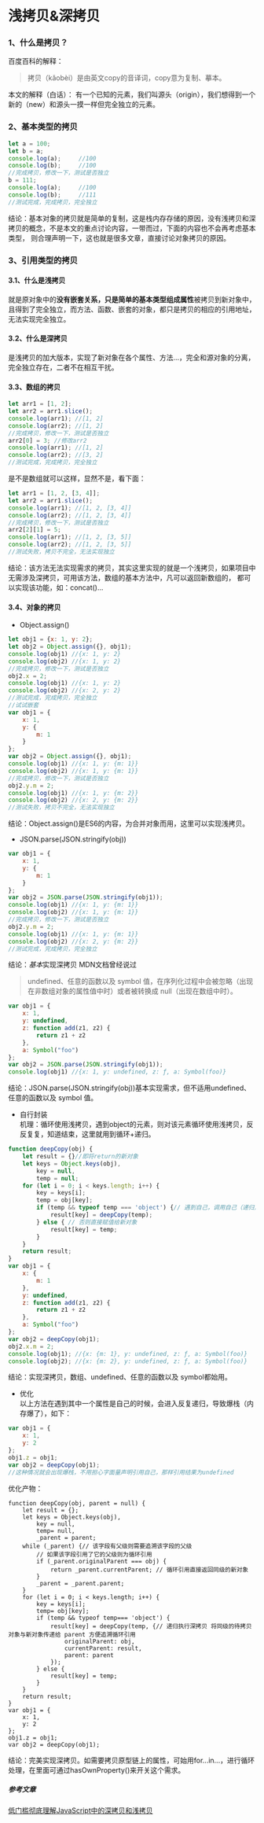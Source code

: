 # 浅拷贝&深拷贝
### 1、什么是拷贝？
百度百科的解释：
> 拷贝（kǎobèi）是由英文copy的音译词，copy意为复制、摹本。<br>

本文的解释（白话）：
有一个已知的元素，我们叫源头（origin），我们想得到一个新的（new）和源头一摸一样但完全独立的元素。
### 2、基本类型的拷贝
```javascript
let a = 100;
let b = a;
console.log(a);     //100
console.log(b);     //100
//完成拷贝，修改一下，测试是否独立
b = 111;
console.log(a);     //100
console.log(b);     //111
//测试完成，完成拷贝，完全独立
```
结论：基本对象的拷贝就是简单的复制，这是栈内存存储的原因，没有浅拷贝和深拷贝的概念，不是本文的重点讨论内容，一带而过，下面的内容也不会再考虑基本类型，
则合理声明一下，这也就是很多文章，直接讨论对象拷贝的原因。
### 3、引用类型的拷贝
#### 3.1、什么是浅拷贝
就是原对象中的**没有嵌套关系，只是简单的基本类型组成属性**被拷贝到新对象中，且得到了完全独立，而方法、函数、嵌套的对象，都只是拷贝的相应的引用地址，
无法实现完全独立。
#### 3.2、什么是深拷贝
是浅拷贝的加大版本，实现了新对象在各个属性、方法...，完全和源对象的分离，完全独立存在，二者不在相互干扰。
#### 3.3、数组的拷贝
```javascript
let arr1 = [1, 2];
let arr2 = arr1.slice();
console.log(arr1); //[1, 2]
console.log(arr2); //[1, 2]
//完成拷贝，修改一下，测试是否独立
arr2[0] = 3; //修改arr2
console.log(arr1); //[1, 2]
console.log(arr2); //[3, 2]
//测试完成，完成拷贝，完全独立
```
是不是数组就可以这样，显然不是，看下面：

```javascript
let arr1 = [1, 2, [3, 4]];
let arr2 = arr1.slice();
console.log(arr1); //[1, 2, [3, 4]]
console.log(arr2); //[1, 2, [3, 4]]
//完成拷贝，修改一下，测试是否独立
arr2[2][1] = 5; 
console.log(arr1); //[1, 2, [3, 5]]
console.log(arr2); //[1, 2, [3, 5]]
//测试失败，拷贝不完全，无法实现独立
```
结论：该方法无法实现需求的拷贝，其实这里实现的就是一个浅拷贝，如果项目中无需涉及深拷贝，可用该方法，数组的基本方法中，凡可以返回新数组的，
都可以实现该功能，如：concat()...
#### 3.4、对象的拷贝
- Object.assign()
```javascript
let obj1 = {x: 1, y: 2};
let obj2 = Object.assign({}, obj1);
console.log(obj1) //{x: 1, y: 2}
console.log(obj2) //{x: 1, y: 2}
//完成拷贝，修改一下，测试是否独立
obj2.x = 2;
console.log(obj1) //{x: 1, y: 2}
console.log(obj2) //{x: 2, y: 2}
//测试完成，完成拷贝，完全独立
//试试嵌套
var obj1 = {
    x: 1, 
    y: {
        m: 1
    }
};
var obj2 = Object.assign({}, obj1);
console.log(obj1) //{x: 1, y: {m: 1}}
console.log(obj2) //{x: 1, y: {m: 1}}
//完成拷贝，修改一下，测试是否独立
obj2.y.m = 2;
console.log(obj1) //{x: 1, y: {m: 2}}
console.log(obj2) //{x: 2, y: {m: 2}}
//测试失败，拷贝不完全，无法实现独立
```
结论：Object.assign()是ES6的内容，为合并对象而用，这里可以实现浅拷贝。
- JSON.parse(JSON.stringify(obj))
```javascript
var obj1 = {
    x: 1, 
    y: {
        m: 1
    }
};
var obj2 = JSON.parse(JSON.stringify(obj1));
console.log(obj1) //{x: 1, y: {m: 1}}
console.log(obj2) //{x: 1, y: {m: 1}}
//完成拷贝，修改一下，测试是否独立
obj2.y.m = 2; 
console.log(obj1) //{x: 1, y: {m: 1}}
console.log(obj2) //{x: 2, y: {m: 2}}
//测试完成，完成拷贝，完全独立
```
结论：*基本*实现深拷贝
MDN文档曾经说过
> undefined、任意的函数以及 symbol 值，在序列化过程中会被忽略（出现在非数组对象的属性值中时）或者被转换成 null（出现在数组中时）。
```javascript
var obj1 = {
    x: 1,
    y: undefined,
    z: function add(z1, z2) {
        return z1 + z2
    },
    a: Symbol("foo")
};
var obj2 = JSON.parse(JSON.stringify(obj1));
console.log(obj1) //{x: 1, y: undefined, z: ƒ, a: Symbol(foo)}
```
结论：JSON.parse(JSON.stringify(obj))基本实现需求，但不适用undefined、任意的函数以及 symbol 值。
- 自行封装<br>
机理：循环使用浅拷贝，遇到object的元素，则对该元素循环使用浅拷贝，反反复复，知道结束，这里就用到循环+递归。
```javascript
function deepCopy(obj) {
    let result = {}//即将return的新对象
    let keys = Object.keys(obj),
        key = null,
        temp = null;
    for (let i = 0; i < keys.length; i++) {
        key = keys[i];    
        temp = obj[key]; 
        if (temp && typeof temp === 'object') {// 遇到自己，调用自己（递归） 
            result[key] = deepCopy(temp);
        } else { // 否则直接赋值给新对象
            result[key] = temp;
        }
    }
    return result;
}
var obj1 = {
    x: {
        m: 1
    },
    y: undefined,
    z: function add(z1, z2) {
        return z1 + z2
    },
    a: Symbol("foo")
};
var obj2 = deepCopy(obj1);
obj2.x.m = 2;
console.log(obj1); //{x: {m: 1}, y: undefined, z: ƒ, a: Symbol(foo)}
console.log(obj2); //{x: {m: 2}, y: undefined, z: ƒ, a: Symbol(foo)}
```
结论：实现深拷贝，数组、undefined、任意的函数以及 symbol都始用。
- 优化<br>
以上方法在遇到其中一个属性是自己的时候，会进入反复递归，导致爆栈（内存爆了），如下：
```javascript
var obj1 = {
    x: 1, 
    y: 2
};
obj1.z = obj1;
var obj2 = deepCopy(obj1);
//这种情况就会出现爆栈，不用担心字面量声明引用自己，那样引用结果为undefined
```
优化产物：
```
function deepCopy(obj, parent = null) {
    let result = {};
    let keys = Object.keys(obj),
        key = null,
        temp= null,
        _parent = parent;
    while (_parent) {// 该字段有父级则需要追溯该字段的父级
        // 如果该字段引用了它的父级则为循环引用
        if (_parent.originalParent === obj) { 
            return _parent.currentParent; // 循环引用直接返回同级的新对象
        }
        _parent = _parent.parent;
    }
    for (let i = 0; i < keys.length; i++) {
        key = keys[i];
        temp= obj[key];
        if (temp && typeof temp=== 'object') { 
            result[key] = deepCopy(temp, {// 递归执行深拷贝 将同级的待拷贝对象与新对象传递给 parent 方便追溯循环引用
                originalParent: obj,
                currentParent: result,
                parent: parent
            });
        } else {
            result[key] = temp;
        }
    }
    return result;
}
var obj1 = {
    x: 1, 
    y: 2
};
obj1.z = obj1;
var obj2 = deepCopy(obj1);
```
结论：完美实现深拷贝。如需要拷贝原型链上的属性，可始用for...in...，进行循环处理，在里面可通过hasOwnProperty()来开关这个需求。
##### 参考文章
[低门槛彻底理解JavaScript中的深拷贝和浅拷贝](https://mp.weixin.qq.com/s/FoNX_Vn1Xy0pElr3GyTgbw)
